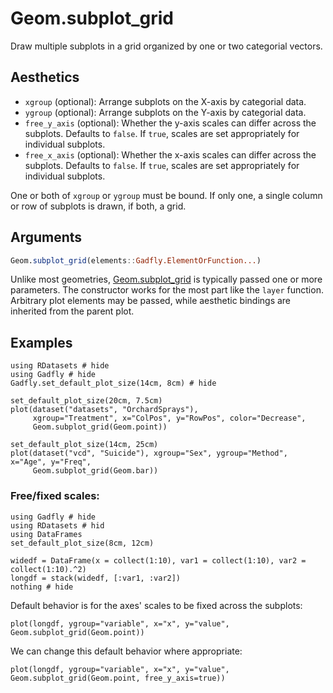 # Geom.subplot_grid

Draw multiple subplots in a grid organized by one or two categorial vectors.

## Aesthetics

  * `xgroup` (optional): Arrange subplots on the X-axis by categorial data.
  * `ygroup` (optional): Arrange subplots on the Y-axis by categorial data.
  * `free_y_axis` (optional): Whether the y-axis scales can differ across
  the subplots. Defaults to `false`. If `true`, scales are set appropriately for individual subplots.
  * `free_x_axis` (optional): Whether the x-axis scales can differ across
  the subplots. Defaults to `false`. If `true`, scales are set appropriately for individual subplots.

One or both of `xgroup` or `ygroup` must be bound. If only one, a single column
or row of subplots is drawn, if both, a grid.

## Arguments

```julia
Geom.subplot_grid(elements::Gadfly.ElementOrFunction...)
```

Unlike most geometries, [Geom.subplot_grid](@ref) is typically passed one or more
parameters. The constructor works for the most part like the `layer` function.
Arbitrary plot elements may be passed, while aesthetic bindings are inherited
from the parent plot.


## Examples

```@example 1
using RDatasets # hide
using Gadfly # hide
Gadfly.set_default_plot_size(14cm, 8cm) # hide
```

```@example 1
set_default_plot_size(20cm, 7.5cm)
plot(dataset("datasets", "OrchardSprays"),
     xgroup="Treatment", x="ColPos", y="RowPos", color="Decrease",
     Geom.subplot_grid(Geom.point))
```


```@example 1
set_default_plot_size(14cm, 25cm)
plot(dataset("vcd", "Suicide"), xgroup="Sex", ygroup="Method", x="Age", y="Freq",
     Geom.subplot_grid(Geom.bar))
```

### Free/fixed scales:

```@example 2
using Gadfly # hide
using RDatasets # hid
using DataFrames
set_default_plot_size(8cm, 12cm)

widedf = DataFrame(x = collect(1:10), var1 = collect(1:10), var2 = collect(1:10).^2)
longdf = stack(widedf, [:var1, :var2])
nothing # hide
```

Default behavior is for the axes' scales to be fixed across the subplots:

```@example 2
plot(longdf, ygroup="variable", x="x", y="value", Geom.subplot_grid(Geom.point))
```

We can change this default behavior where appropriate:

```@example 2
plot(longdf, ygroup="variable", x="x", y="value", Geom.subplot_grid(Geom.point, free_y_axis=true))
```
